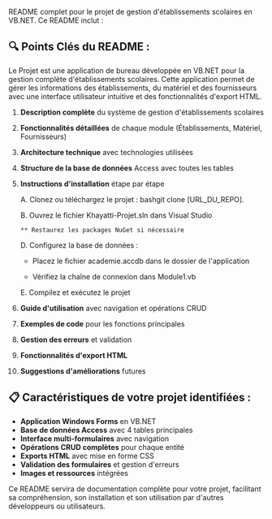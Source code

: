 README complet pour le projet de gestion d'établissements scolaires en VB.NET. Ce README inclut :

## 🔍 **Points Clés du README :**
Le Projet est une application de bureau développée en VB.NET pour la gestion complète d'établissements scolaires. 
Cette application permet de gérer les informations des établissements, du matériel et des fournisseurs avec une interface utilisateur intuitive et des fonctionnalités d'export HTML.

1. **Description complète** du système de gestion d'établissements scolaires
2. **Fonctionnalités détaillées** de chaque module (Établissements, Matériel, Fournisseurs)
3. **Architecture technique** avec technologies utilisées
4. **Structure de la base de données** Access avec toutes les tables
5. **Instructions d'installation** étape par étape

   A. Clonez ou téléchargez le projet : bashgit clone [URL_DU_REPO].
   
   B. Ouvrez le fichier Khayatti-Projet.sln dans Visual Studio
   
       ** Restaurez les packages NuGet si nécessaire
   
   D. Configurez la base de données :
   
      * Placez le fichier academie.accdb dans le dossier de l'application
   
      * Vérifiez la chaîne de connexion dans Module1.vb
   
   E. Compilez et exécutez le projet

7. **Guide d'utilisation** avec navigation et opérations CRUD
8. **Exemples de code** pour les fonctions principales
9. **Gestion des erreurs** et validation
10. **Fonctionnalités d'export HTML**
11. **Suggestions d'améliorations** futures

## 📋 **Caractéristiques de votre projet identifiées :**

- **Application Windows Forms** en VB.NET
- **Base de données Access** avec 4 tables principales
- **Interface multi-formulaires** avec navigation
- **Opérations CRUD complètes** pour chaque entité
- **Exports HTML** avec mise en forme CSS
- **Validation des formulaires** et gestion d'erreurs
- **Images et ressources** intégrées

Ce README servira de documentation complète pour votre projet, facilitant sa compréhension, son installation et son utilisation par d'autres développeurs ou utilisateurs.
